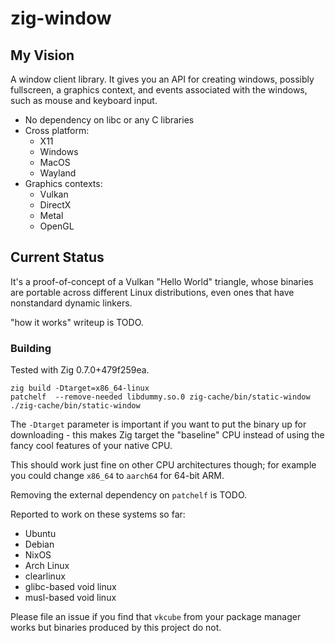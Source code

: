# zig-window

## My Vision

A window client library. It gives you an API for creating windows, possibly
fullscreen, a graphics context, and events associated with the windows, such
as mouse and keyboard input.

 * No dependency on libc or any C libraries
 * Cross platform:
   * X11
   * Windows
   * MacOS
   * Wayland
 * Graphics contexts:
   * Vulkan
   * DirectX
   * Metal
   * OpenGL

## Current Status

It's a proof-of-concept of a Vulkan "Hello World" triangle, whose binaries
are portable across different Linux distributions, even ones that have
nonstandard dynamic linkers.

"how it works" writeup is TODO.

### Building

Tested with Zig 0.7.0+479f259ea.

```
zig build -Dtarget=x86_64-linux
patchelf  --remove-needed libdummy.so.0 zig-cache/bin/static-window
./zig-cache/bin/static-window
```

The `-Dtarget` parameter is important if you want to put the binary up for
downloading - this makes Zig target the "baseline" CPU instead of using
the fancy cool features of your native CPU.

This should work just fine on other CPU architectures though; for example you
could change `x86_64` to `aarch64` for 64-bit ARM.

Removing the external dependency on `patchelf` is TODO.

Reported to work on these systems so far:

 * Ubuntu
 * Debian
 * NixOS
 * Arch Linux
 * clearlinux
 * glibc-based void linux
 * musl-based void linux

Please file an issue if you find that `vkcube` from your package manager works
but binaries produced by this project do not.
